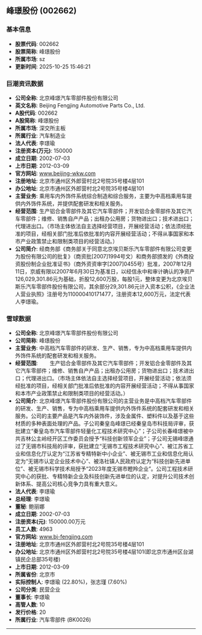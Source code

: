 ## 峰璟股份 (002662)

### 基本信息

- **股票代码**: 002662
- **股票简称**: 峰璟股份
- **所属市场**: sz
- **更新时间**: 2025-10-25 15:46:21

### 巨潮资讯数据

- **公司全称**: 北京峰璟汽车零部件股份有限公司
- **英文名称**: Beijing Fengjing Automotive Parts Co., Ltd.
- **A股代码**: 002662
- **A股简称**: 峰璟股份
- **所属市场**: 深交所主板
- **所属行业**: 汽车制造业
- **法人代表**: 李璟瑜
- **注册资本(万元)**: 150000
- **成立日期**: 2002-07-03
- **上市日期**: 2012-03-09
- **官方网站**: www.beijing-wkw.com
- **注册地址**: 北京市通州区外郎营村北2号院35号楼4层101
- **办公地址**: 北京市通州区外郎营村北2号院35号楼4层101
- **主营业务**: 乘用车内外饰件系统综合制造和综合服务，主要为中高档乘用车提供内外饰件系统，并提供配套研发和相关服务。
- **经营范围**: 生产铝合金零部件及其它汽车零部件；开发铝合金零部件及其它汽车零部件；维修、销售自产产品；出租办公用房；货物进出口；技术进出口；代理进出口。（市场主体依法自主选择经营项目，开展经营活动；依法须经批准的项目，经相关部门批准后依批准的内容开展经营活动；不得从事国家和本市产业政策禁止和限制类项目的经营活动。）
- **公司简介**: 经商务部《商务部关于同意北京埃贝斯乐汽车零部件有限公司变更为股份有限公司的批复》（商资批[2007]1994号文）和商务部颁发的《外商投资股份制企业批准证书》（商外资资审字[2007]0455号）批准，2007年12月11日，京威有限以2007年6月30日为基准日，以经信永中和审计确认的净资产126,029,301.86元为基础，折股12,600万股，每股1元，整体变更为北京埃贝斯乐汽车零部件股份有限公司，其余部分29,301.86元计入资本公积，《企业法人营业执照》注册号为110000410171477，注册资本12,600万元，法定代表人李璟瑜。

### 雪球数据

- **公司全称**: 北京峰璟汽车零部件股份有限公司
- **公司简称**: 峰璟股份
- **主营业务**: 中高档汽车零部件的研发、生产、销售，专为中高档乘用车提供内外饰件系统的配套研发和相关服务。
- **经营范围**: 　　生产铝合金零部件及其它汽车零部件；开发铝合金零部件及其它汽车零部件；维修、销售自产产品；出租办公用房；货物进出口；技术进出口；代理进出口。（市场主体依法自主选择经营项目，开展经营活动；依法须经批准的项目，经相关部门批准后依批准的内容开展经营活动；不得从事国家和本市产业政策禁止和限制类项目的经营活动。）
- **公司简介**: 北京峰璟汽车零部件股份有限公司的主营业务是中高档汽车零部件的研发、生产、销售，专为中高档乘用车提供内外饰件系统的配套研发和相关服务。公司的主要产品是汽车内外装饰件，涉及金属件、塑料件以及基于这些材质的多种表面处理的产品。子公司秦皇岛峰璟已经秦皇岛市科技局评审，获批建立“秦皇岛市汽车零部件轻量化工程技术研究中心”；子公司长春峰璟被中共吉林公主岭经开区工作委员会授予“科技创新领军企业”；子公司无锡峰璟通过了无锡市科技局的评审，获批建立“无锡市工程技术研究中心”、被江苏省工业和信息化厅认定为“江苏省专精特新中小企业”、被无锡市工业和信息化局认定为“无锡市认定企业技术中心”、被洛社镇人民政府认定为“科技创新先进单位”、被无锡市科学技术局授予“2023年度无锡市瞪羚企业”。公司工程技术研究中心的获批、专精特新企业及科技创新先进单位的认定，对提升公司技术创新体系、提高公司核心竞争力具有重大意义。
- **法人代表**: 李璟瑜
- **总经理**: 李璟瑜
- **董秘**: 鲍丽娜
- **成立日期**: 2002-07-03
- **注册资本(元)**: 150000.00万元
- **员工人数**: 4963
- **官方网站**: www.bj-fengjing.com
- **注册地址**: 北京市通州区外郎营村北2号院35号楼4层101
- **办公地址**: 北京市通州区外郎营村北2号院35号楼4层101(即北京市通州区台湖镇民企总部35号楼)
- **上市日期**: 2012-03-09
- **所属省份**: 北京市
- **实际控制人**: 李璟瑜 (22.80%)，张志瑾 (7.60%)
- **公司分类**: 民营企业
- **董事长**: 李璟瑜
- **高管人数**: 10
- **发行价格**: 20
- **所属行业**: 汽车零部件 (BK0026)

---
